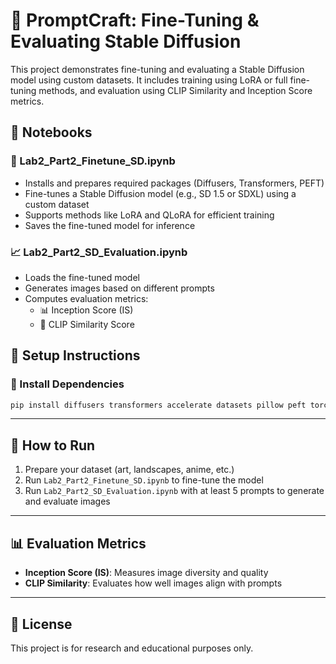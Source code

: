 
# 🎨 PromptCraft: Fine-Tuning & Evaluating Stable Diffusion

This project demonstrates fine-tuning and evaluating a Stable Diffusion model using custom datasets. It includes training using LoRA or full fine-tuning methods, and evaluation using CLIP Similarity and Inception Score metrics.

## 📁 Notebooks

### 🧪 Lab2_Part2_Finetune_SD.ipynb
- Installs and prepares required packages (Diffusers, Transformers, PEFT)
- Fine-tunes a Stable Diffusion model (e.g., SD 1.5 or SDXL) using a custom dataset
- Supports methods like LoRA and QLoRA for efficient training
- Saves the fine-tuned model for inference

### 📈 Lab2_Part2_SD_Evaluation.ipynb
- Loads the fine-tuned model
- Generates images based on different prompts
- Computes evaluation metrics:
  - 📊 Inception Score (IS)
  - 🧠 CLIP Similarity Score

## 🔧 Setup Instructions

### 🐍 Install Dependencies

```bash
pip install diffusers transformers accelerate datasets pillow peft torch torchvision tqdm ipywidgets
```

---

## 🏁 How to Run

1. Prepare your dataset (art, landscapes, anime, etc.)
2. Run `Lab2_Part2_Finetune_SD.ipynb` to fine-tune the model
3. Run `Lab2_Part2_SD_Evaluation.ipynb` with at least 5 prompts to generate and evaluate images

---

## 📊 Evaluation Metrics

- **Inception Score (IS)**: Measures image diversity and quality
- **CLIP Similarity**: Evaluates how well images align with prompts

---

## 📌 License

This project is for research and educational purposes only.

